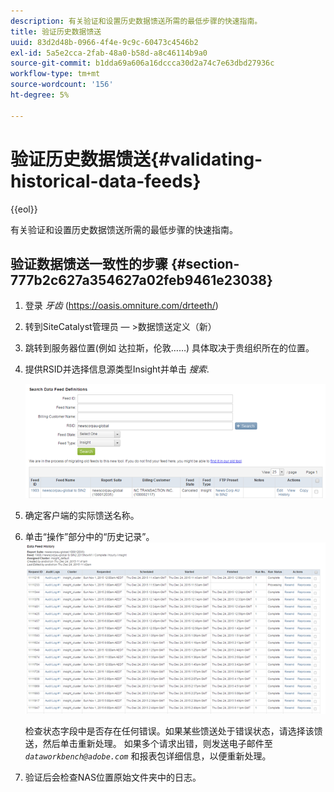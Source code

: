 ```yaml
---
description: 有关验证和设置历史数据馈送所需的最低步骤的快速指南。
title: 验证历史数据馈送
uuid: 83d2d48b-0966-4f4e-9c9c-60473c4546b2
exl-id: 5a5e2cca-2fab-48a0-b58d-a8c46114b9a0
source-git-commit: b1dda69a606a16dccca30d2a74c7e63dbd27936c
workflow-type: tm+mt
source-wordcount: '156'
ht-degree: 5%

---
```


# 验证历史数据馈送{#validating-historical-data-feeds}

{{eol}}

有关验证和设置历史数据馈送所需的最低步骤的快速指南。

## 验证数据馈送一致性的步骤 {#section-777b2c627a354627a02feb9461e23038}

1. 登录 *牙齿* (https://oasis.omniture.com/drteeth/)
1. 转到SiteCatalyst管理员 — >数据馈送定义（新）
1. 跳转到服务器位置(例如 达拉斯，伦敦……) 具体取决于贵组织所在的位置。
1. 提供RSID并选择信息源类型Insight并单击 *搜索*.

   ![](assets/dwb_impl_historical.png)

1. 确定客户端的实际馈送名称。
1. 单击“操作”部分中的“历史记录”。 ![](assets/dwb_impl_historical1.png)

   检查状态字段中是否存在任何错误。如果某些馈送处于错误状态，请选择该馈送，然后单击重新处理。 如果多个请求出错，则发送电子邮件至 *`dataworkbench@adobe.com`* 和报表包详细信息，以便重新处理。

1. 验证后会检查NAS位置原始文件夹中的日志。
